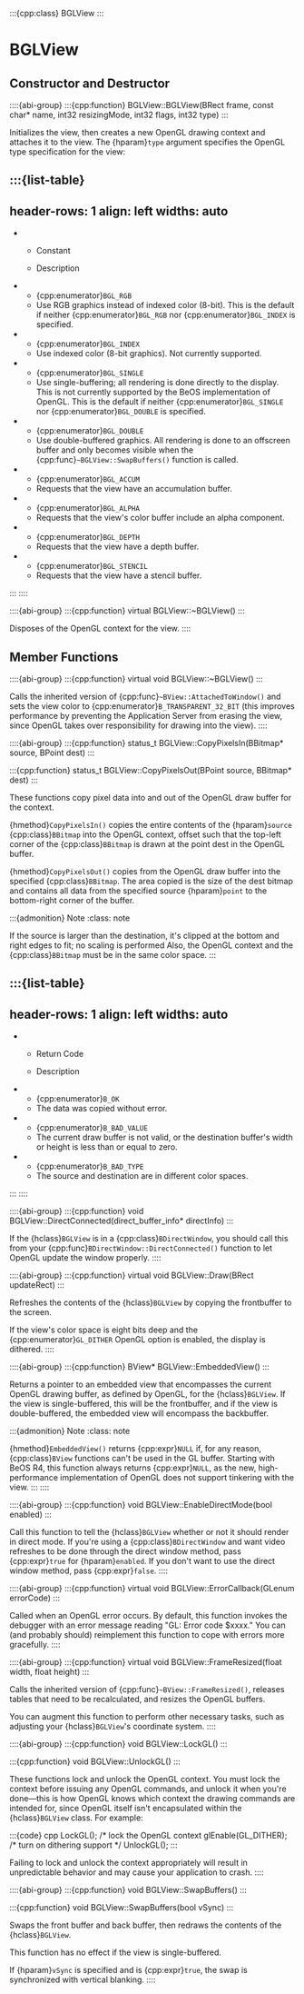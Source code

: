 :::{cpp:class} BGLView
:::

# BGLView

## Constructor and Destructor

::::{abi-group}
:::{cpp:function} BGLView::BGLView(BRect frame, const char* name, int32 resizingMode, int32 flags, int32 type)
:::

Initializes the view, then creates a new OpenGL drawing context and
attaches it to the view. The {hparam}`type` argument specifies the OpenGL
type specification for the view:

:::{list-table}
---
header-rows: 1
align: left
widths: auto
---
-
	- Constant

	- Description

-
	- {cpp:enumerator}`BGL_RGB`
	- Use RGB graphics instead of indexed color (8-bit). This is the default if
		neither {cpp:enumerator}`BGL_RGB` nor {cpp:enumerator}`BGL_INDEX` is
		specified.
-
	- {cpp:enumerator}`BGL_INDEX`
	- Use indexed color (8-bit graphics). Not currently supported.
-
	- {cpp:enumerator}`BGL_SINGLE`
	- Use single-buffering; all rendering is done directly to the display. This
		is not currently supported by the BeOS implementation of OpenGL. This is
		the default if neither {cpp:enumerator}`BGL_SINGLE` nor
		{cpp:enumerator}`BGL_DOUBLE` is specified.
-
	- {cpp:enumerator}`BGL_DOUBLE`
	- Use double-buffered graphics. All rendering is done to an offscreen buffer
		and only becomes visible when the {cpp:func}`~BGLView::SwapBuffers()`
		function is called.
-
	- {cpp:enumerator}`BGL_ACCUM`
	- Requests that the view have an accumulation buffer.
-
	- {cpp:enumerator}`BGL_ALPHA`
	- Requests that the view's color buffer include an alpha component.
-
	- {cpp:enumerator}`BGL_DEPTH`
	- Requests that the view have a depth buffer.
-
	- {cpp:enumerator}`BGL_STENCIL`
	- Requests that the view have a stencil buffer.

:::
::::

::::{abi-group}
:::{cpp:function} virtual BGLView::~BGLView()
:::

Disposes of the OpenGL context for the view.
::::

## Member Functions

::::{abi-group}
:::{cpp:function} virtual void BGLView::~BGLView()
:::

Calls the inherited version of {cpp:func}`~BView::AttachedToWindow()` and
sets the view color to {cpp:enumerator}`B_TRANSPARENT_32_BIT` (this
improves performance by preventing the Application Server from erasing the
view, since OpenGL takes over responsibility for drawing into the view).
::::

::::{abi-group}
:::{cpp:function} status_t BGLView::CopyPixelsIn(BBitmap* source, BPoint dest)
:::

:::{cpp:function} status_t BGLView::CopyPixelsOut(BPoint source, BBitmap* dest)
:::

These functions copy pixel data into and out of the OpenGL draw buffer for
the context.

{hmethod}`CopyPixelsIn()` copies the entire contents of the
{hparam}`source` {cpp:class}`BBitmap` into the OpenGL context, offset such
that the top-left corner of the {cpp:class}`BBitmap` is drawn at the point
dest in the OpenGL buffer.

{hmethod}`CopyPixelsOut()` copies from the OpenGL draw buffer into the
specified {cpp:class}`BBitmap`. The area copied is the size of the dest
bitmap and contains all data from the specified source {hparam}`point` to
the bottom-right corner of the buffer.

:::{admonition} Note
:class: note






If the source is larger than the destination, it's clipped at the bottom
and right edges to fit; no scaling is performed Also, the OpenGL context
and the {cpp:class}`BBitmap` must be in the same color space.
:::

:::{list-table}
---
header-rows: 1
align: left
widths: auto
---
-
	- Return Code

	- Description

-
	- {cpp:enumerator}`B_OK`
	- The data was copied without error.
-
	- {cpp:enumerator}`B_BAD_VALUE`
	- The current draw buffer is not valid, or the destination buffer's width or
		height is less than or equal to zero.
-
	- {cpp:enumerator}`B_BAD_TYPE`
	- The source and destination are in different color spaces.

:::
::::

::::{abi-group}
:::{cpp:function} void BGLView::DirectConnected(direct_buffer_info* directInfo)
:::

If the {hclass}`BGLView` is in a {cpp:class}`BDirectWindow`, you should
call this from your {cpp:func}`BDirectWindow::DirectConnected()` function
to let OpenGL update the window properly.
::::

::::{abi-group}
:::{cpp:function} virtual void BGLView::Draw(BRect updateRect)
:::

Refreshes the contents of the {hclass}`BGLView` by copying the frontbuffer
to the screen.

If the view's color space is eight bits deep and the
{cpp:enumerator}`GL_DITHER` OpenGL option is enabled, the display is
dithered.
::::

::::{abi-group}
:::{cpp:function} BView* BGLView::EmbeddedView()
:::

Returns a pointer to an embedded view that encompasses the current OpenGL
drawing buffer, as defined by OpenGL, for the {hclass}`BGLView`. If the
view is single-buffered, this will be the frontbuffer, and if the view is
double-buffered, the embedded view will encompass the backbuffer.

:::{admonition} Note
:class: note






{hmethod}`EmbeddedView()` returns {cpp:expr}`NULL` if, for any reason,
{cpp:class}`BView` functions can't be used in the GL buffer. Starting with
BeOS R4, this function always returns {cpp:expr}`NULL`, as the new,
high-performance implementation of OpenGL does not support tinkering with
the view.
:::
::::

::::{abi-group}
:::{cpp:function} void BGLView::EnableDirectMode(bool enabled)
:::

Call this function to tell the {hclass}`BGLView` whether or not it should
render in direct mode. If you're using a {cpp:class}`BDirectWindow` and
want video refreshes to be done through the direct window method, pass
{cpp:expr}`true` for {hparam}`enabled`. If you don't want to use the direct
window method, pass {cpp:expr}`false`.
::::

::::{abi-group}
:::{cpp:function} virtual void BGLView::ErrorCallback(GLenum errorCode)
:::

Called when an OpenGL error occurs. By default, this function invokes the
debugger with an error message reading "GL: Error code $xxxx." You can (and
probably should) reimplement this function to cope with errors more
gracefully.
::::

::::{abi-group}
:::{cpp:function} virtual void BGLView::FrameResized(float width, float height)
:::

Calls the inherited version of {cpp:func}`~BView::FrameResized()`, releases
tables that need to be recalculated, and resizes the OpenGL buffers.

You can augment this function to perform other necessary tasks, such as
adjusting your {hclass}`BGLView`'s coordinate system.
::::

::::{abi-group}
:::{cpp:function} void BGLView::LockGL()
:::

:::{cpp:function} void BGLView::UnlockGL()
:::

These functions lock and unlock the OpenGL context. You must lock the
context before issuing any OpenGL commands, and unlock it when you're
done—this is how OpenGL knows which context the drawing commands are
intended for, since OpenGL itself isn't encapsulated within the
{hclass}`BGLView` class. For example:

:::{code} cpp
LockGL();            /* lock the OpenGL context
glEnable(GL_DITHER); /* turn on dithering support */
UnlockGL();
:::

Failing to lock and unlock the context appropriately will result in
unpredictable behavior and may cause your application to crash.
::::

::::{abi-group}
:::{cpp:function} void BGLView::SwapBuffers()
:::

:::{cpp:function} void BGLView::SwapBuffers(bool vSync)
:::

Swaps the front buffer and back buffer, then redraws the contents of the
{hclass}`BGLView`.

This function has no effect if the view is single-buffered.

If {hparam}`vSync` is specified and is {cpp:expr}`true`, the swap is
synchronized with vertical blanking.
::::
